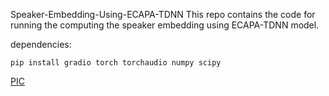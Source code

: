 Speaker-Embedding-Using-ECAPA-TDNN
This repo contains the code for running the computing the speaker embedding using ECAPA-TDNN model.

dependencies:
```
pip install gradio torch torchaudio numpy scipy
```
[PIC](PIC.png)
